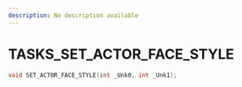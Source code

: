 ```yaml
---
description: No description available 
---
```


# TASKS\_SET_ACTOR_FACE_STYLE

```cpp
void SET_ACTOR_FACE_STYLE(int _Unk0, int _Unk1);
```